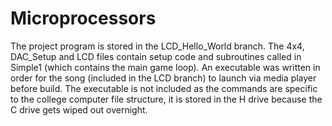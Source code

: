 # Microprocessors
The project program is stored in the LCD_Hello_World branch.
The 4x4, DAC_Setup and LCD files contain setup code and subroutines called in Simple1 (which contains the main game loop).
An executable was written in order for the song (included in the LCD branch) to launch via media player before build. The executable is not included as the commands are specific to the college computer file structure, it is stored in the H drive because the C drive gets wiped out overnight.
